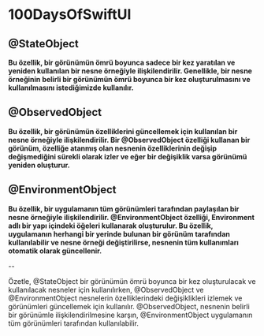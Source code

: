 # 100DaysOfSwiftUI

## @StateObject

**Bu özellik, bir görünümün ömrü boyunca sadece bir kez yaratılan ve yeniden kullanılan bir nesne örneğiyle ilişkilendirilir. Genellikle, bir nesne örneğinin belirli bir görünümün ömrü boyunca bir kez oluşturulmasını ve kullanılmasını istediğimizde kullanılır.**

## @ObservedObject

**Bu özellik, bir görünümün özelliklerini güncellemek için kullanılan bir nesne örneğiyle ilişkilendirilir. Bir @ObservedObject özelliği kullanan bir görünüm, özelliğe atanmış olan nesnenin özelliklerinin değişip değişmediğini sürekli olarak izler ve eğer bir değişiklik varsa görünümü yeniden oluşturur.**

## @EnvironmentObject

**Bu özellik, bir uygulamanın tüm görünümleri tarafından paylaşılan bir nesne örneğiyle ilişkilendirilir. @EnvironmentObject özelliği, Environment adlı bir yapı içindeki öğeleri kullanarak oluşturulur. Bu özellik, uygulamanın herhangi bir yerinde bulunan bir görünüm tarafından kullanılabilir ve nesne örneği değiştirilirse, nesnenin tüm kullanımları otomatik olarak güncellenir.**

--

Özetle, @StateObject bir görünümün ömrü boyunca bir kez oluşturulacak ve kullanılacak nesneler için kullanılırken, @ObservedObject ve @EnvironmentObject nesnelerin özelliklerindeki değişiklikleri izlemek ve görünümleri güncellemek için kullanılır. @ObservedObject, nesnenin belirli bir görünümle ilişkilendirilmesine karşın, @EnvironmentObject uygulamanın tüm görünümleri tarafından kullanılabilir.

